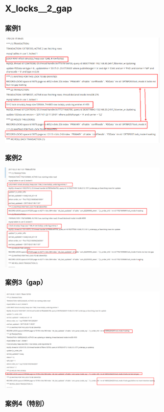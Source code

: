# X_locks＿2_gap

## 案例1

![](dead-example-001.png)

## 案例2
![](dead-example-002.png)

## 案例3（gap）
![](dead-example-003.png)

## 案例4（特别）
